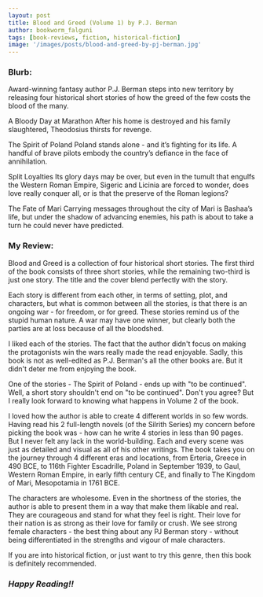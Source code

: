 ```yaml
---
layout: post
title: Blood and Greed (Volume 1) by P.J. Berman
author: bookworm_falguni
tags: [book-reviews, fiction, historical-fiction]
image: '/images/posts/blood-and-greed-by-pj-berman.jpg'
---
```

### **Blurb:**
Award-winning fantasy author P.J. Berman steps into new territory by releasing four historical short stories of how the greed of the few costs the blood of the many.

A Bloody Day at Marathon
After his home is destroyed and his family slaughtered, Theodosius thirsts for revenge.

The Spirit of Poland
Poland stands alone - and it’s fighting for its life. A handful of brave pilots embody the country’s defiance in the face of annihilation.

Split Loyalties
Its glory days may be over, but even in the tumult that engulfs the Western Roman Empire, Sigeric and Licinia are forced to wonder, does love really conquer all, or is that the preserve of the Roman legions?

The Fate of Mari
Carrying messages throughout the city of Mari is Bashaa’s life, but under the shadow of advancing enemies, his path is about to take a turn he could never have predicted.

### **My Review:**
Blood and Greed is a collection of four historical short stories. The first third of the book consists of three short stories, while the remaining two-third is just one story. The title and the cover blend perfectly with the story.

Each story is different from each other, in terms of setting, plot, and characters, but what is common between all the stories, is that there is an ongoing war - for freedom, or for greed. These stories remind us of the stupid human nature. A war may have one winner, but clearly both the parties are at loss because of all the bloodshed.

I liked each of the stories. The fact that the author didn't focus on making the protagonists win the wars really made the read enjoyable. Sadly, this book is not as well-edited as P.J. Berman's all the other books are. But it didn't deter me from enjoying the book.

One of the stories - The Spirit of Poland - ends up with "to be continued". Well, a short story shouldn't end on "to be continued". Don't you agree? But I really look forward to knowing what happens in Volume 2 of the book.

I loved how the author is able to create 4 different worlds in so few words. Having read his 2 full-length novels (of the Silrith Series) my concern before picking the book was - how can he write 4 stories in less than 90 pages. But I never felt any lack in the world-building. Each and every scene was just as detailed and visual as all of his other writings. The book takes you on the journey through 4 different eras and locations, from Erteria, Greece in 490 BCE, to 116th Fighter Escadrille, Poland in September 1939, to Gaul, Western Roman Empire, in early fifth century CE, and finally to The Kingdom of Mari, Mesopotamia in 1761 BCE. 

The characters are wholesome. Even in the shortness of the stories, the author is able to present them in a way that make them likable and real. They are courageous and stand for what they feel is right. Their love for their nation is as strong as their love for family or crush. We see strong female characters - the best thing about any PJ Berman story - without being differentiated in the strengths and vigour of male characters.

If you are into historical fiction, or just want to try this genre, then this book is definitely recommended.

### ***Happy Reading!!***
